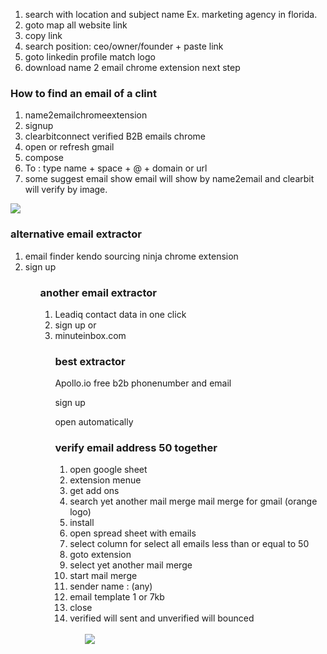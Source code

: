<ol>
<li> search with location and subject name Ex. marketing agency in florida.
<li> goto map all website link
<li> copy link
<li> search position: ceo/owner/founder + paste link
<li> goto linkedin profile match logo
<li> download name 2 email chrome extension next step
</ol>

### How to find an email of a clint

<ol>
<li> name2emailchromeextension
<li> signup
<li> clearbitconnect verified B2B emails chrome
<li> open or refresh gmail
<li> compose
<li> To : type name + space + @ + domain or url
<li> some suggest email show email will show by name2email and clearbit will verify by image.
</ol>
<image src="./images/email1.png">  

### alternative email extractor

<ol>
<li> email finder kendo sourcing ninja chrome extension
<li> sign up 
<ol>

### another email extractor

<ol>
<li> Leadiq contact data in one click
<li> sign up or
<li> minuteinbox.com

### best extractor

Apollo.io free b2b phonenumber and email

sign up

open automatically

### verify email address 50 together

<ol>
<li> open google sheet
<li> extension menue
<li> get add ons
<li> search yet another mail merge mail merge for gmail (orange logo)
<li> install
<li> open spread sheet with emails
<li> select column for select all emails less than or equal to 50
<li> goto extension
<li> select yet another mail merge
<li> start mail merge
<li> sender name : (any)
<li> email template 1 or 7kb
<li> close
<li> verified will sent and unverified will bounced
<ol>  

</br>

<image src="./images/verifyemail.png"/>

